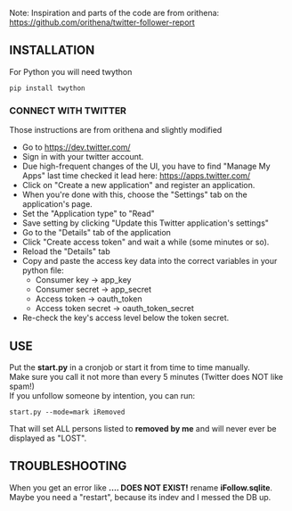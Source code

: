 Note:
Inspiration and parts of the code are from orithena: https://github.com/orithena/twitter-follower-report

## INSTALLATION ##

For Python you will need twython

    pip install twython


### CONNECT WITH TWITTER ###
Those instructions are from orithena and slightly modified

* Go to https://dev.twitter.com/
* Sign in with your twitter account.
* Due high-frequent changes of the UI, you have to find "Manage My Apps" last time checked it lead here: https://apps.twitter.com/
* Click on "Create a new application" and register an application.
* When you're done with this, choose the "Settings" tab on the application's page.
* Set the "Application type" to "Read"
* Save setting by clicking "Update this Twitter application's settings"
* Go to the "Details" tab of the application
* Click "Create access token" and wait a while (some minutes or so).
* Reload the "Details" tab
* Copy and paste the access key data into the correct variables in your python file:
  * Consumer key        -> app_key
  * Consumer secret     -> app_secret
  * Access token        -> oauth_token
  * Access token secret -> oauth_token_secret
* Re-check the key's access level below the token secret.


## USE ##

Put the **start.py** in a cronjob or start it from time to time manually.  
Make sure you call it not more than every 5 minutes (Twitter does NOT like spam!)  
If you unfollow someone by intention, you can run:

    start.py --mode=mark iRemoved

That will set ALL persons listed to **removed by me** and will never ever be displayed as "LOST".

## TROUBLESHOOTING ##

When you get an error like **.... DOES NOT EXIST!** rename **iFollow.sqlite**.  
Maybe you need a "restart", because its indev and I messed the DB up.
